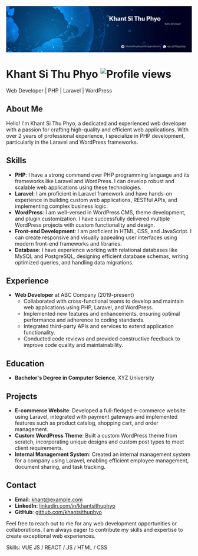 <img alt="AHatInSuBWSQ_1580_395.png" src="https://github.com/Khant-Nyar/Khant-Nyar/blob/main/resources/img/AHatInSuBWSQ_1580_395.png?raw=true" data-hpc="true" class="Box-sc-g0xbh4-0 kzRgrI">

# Khant Si Thu Phyo ![Profile views](https://gpvc.arturio.dev/Khant-Nyar)  
Web Developer | PHP | Laravel | WordPress

## About Me
Hello! I'm Khant Si Thu Phyo, a dedicated and experienced web developer with a passion for crafting high-quality and efficient web applications. With over 2 years of professional experience, I specialize in PHP development, particularly in the Laravel and WordPress frameworks.

## Skills
- **PHP**: I have a strong command over PHP programming language and its frameworks like Laravel and WordPress. I can develop robust and scalable web applications using these technologies.
- **Laravel**: I am proficient in Laravel framework and have hands-on experience in building custom web applications, RESTful APIs, and implementing complex business logic.
- **WordPress**: I am well-versed in WordPress CMS, theme development, and plugin customization. I have successfully delivered multiple WordPress projects with custom functionality and design.
- **Front-end Development**: I am proficient in HTML, CSS, and JavaScript. I can create responsive and visually appealing user interfaces using modern front-end frameworks and libraries.
- **Database**: I have experience working with relational databases like MySQL and PostgreSQL, designing efficient database schemas, writing optimized queries, and handling data migrations.

## Experience
- **Web Developer** at ABC Company (2019-present)
  - Collaborated with cross-functional teams to develop and maintain web applications using PHP, Laravel, and WordPress.
  - Implemented new features and enhancements, ensuring optimal performance and adherence to coding standards.
  - Integrated third-party APIs and services to extend application functionality.
  - Conducted code reviews and provided constructive feedback to improve code quality and maintainability.

## Education
- **Bachelor's Degree in Computer Science**, XYZ University

## Projects
- **E-commerce Website**: Developed a full-fledged e-commerce website using Laravel, integrated with payment gateways and implemented features such as product catalog, shopping cart, and order management.
- **Custom WordPress Theme**: Built a custom WordPress theme from scratch, incorporating unique designs and custom post types to meet client requirements.
- **Internal Management System**: Created an internal management system for a company using Laravel, enabling efficient employee management, document sharing, and task tracking.

## Contact
- **Email**: khant@example.com
- **LinkedIn**: [linkedin.com/in/khantsithuphyo](https://linkedin.com/in/khantsithuphyo)
- **GitHub**: [github.com/khantsithuphyo](https://github.com/khantsithuphyo)

Feel free to reach out to me for any web development opportunities or collaborations. I am always eager to contribute my skills and expertise to create exceptional web experiences.

Skills: VUE JS / REACT / JS / HTML / CSS




